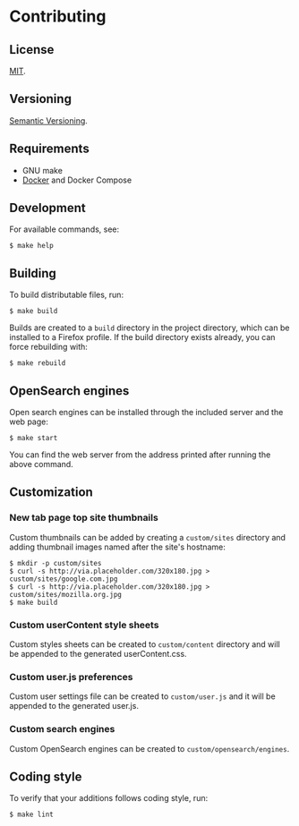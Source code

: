 Contributing
=====

License
-----

[MIT](https://raw.github.com/gocom/pinceau/master/LICENSE).

Versioning
----

[Semantic Versioning](https://semver.org/).

Requirements
-----

* GNU make
* [Docker](https://www.docker.com/) and Docker Compose

Development
-----

For available commands, see:

```shell
$ make help
```

Building
-----

To build distributable files, run:

```shell
$ make build
```

Builds are created to a `build` directory in the project directory,
which can be installed to a Firefox profile. If the build directory
exists already, you can force rebuilding with:

```shell
$ make rebuild
```

OpenSearch engines
-----

Open search engines can be installed through the included server and the web page:

```shell
$ make start
```

You can find the web server from the address printed after running the above command.

Customization
-----

### New tab page top site thumbnails

Custom thumbnails can be added by creating a `custom/sites` directory
and adding thumbnail images named after the
site's hostname:

```shell
$ mkdir -p custom/sites
$ curl -s http://via.placeholder.com/320x180.jpg > custom/sites/google.com.jpg
$ curl -s http://via.placeholder.com/320x180.jpg > custom/sites/mozilla.org.jpg
$ make build
```

### Custom userContent style sheets

Custom styles sheets can be created to `custom/content` directory and will be
appended to the generated userContent.css.

### Custom user.js preferences

Custom user settings file can be created to `custom/user.js` and it will be
appended to the generated user.js.

### Custom search engines

Custom OpenSearch engines can be created to `custom/opensearch/engines`.

Coding style
-----

To verify that your additions follows coding style, run:

```shell
$ make lint
```
